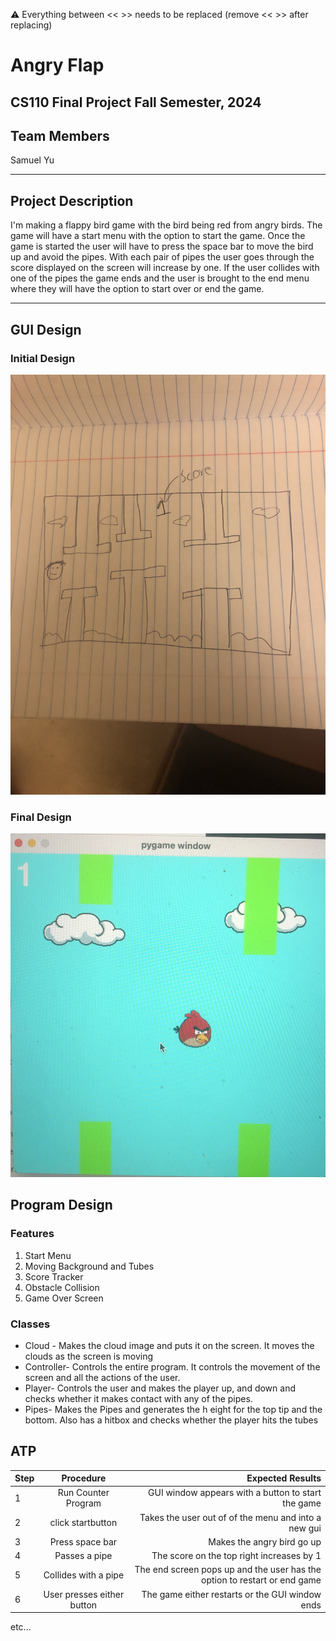 
:warning: Everything between << >> needs to be replaced (remove << >> after replacing)

#  Angry Flap
## CS110 Final Project   Fall Semester, 2024 

## Team Members

Samuel Yu

***

## Project Description

I'm making a flappy bird game with the bird being red from angry birds. The game will have a start menu with the option to start the game. Once the game is started the user will have to press the space bar to move the bird up and avoid the pipes. With each pair of pipes the user goes through the score displayed on the screen will increase by one. If the user collides with one of the pipes the game ends and the user is brought to the end menu where they will have the option to start over or end the game. 
***    

## GUI Design

### Initial Design

![initial gui](assets/gui.jpg)

### Final Design

![final gui](assets/finalgui.jpg)

## Program Design

### Features

1. Start Menu 
2. Moving Background and Tubes 
3. Score Tracker 
4. Obstacle Collision 
5. Game Over Screen

### Classes

- Cloud - Makes the cloud image and puts it on the screen. It moves the clouds as the screen is moving 
- Controller- Controls the entire program. It controls the movement of the screen and all the actions of the user. 
- Player- Controls the user and makes the player up, and down and checks whether it makes contact with any of the pipes.
- Pipes- Makes the Pipes and generates the h eight for the top tip and the bottom. Also has a hitbox and checks whether the player hits the tubes 


## ATP

| Step                 |Procedure             |Expected Results                   |
|----------------------|:--------------------:|----------------------------------:|
|  1                   | Run Counter Program  |GUI window appears with a button to start the game  |
|  2                   | click startbutton    |Takes the user out of of the menu and into a new gui |
|  3                   | Press space bar      |Makes the angry bird go up 
|  4                   | Passes a pipe        |The score on the top right increases by 1 
|  5                   | Collides with a pipe |The end screen pops up and the user has the option to restart or end game 
|  6                   | User presses either button | The game either restarts or the GUI window ends 
etc...
